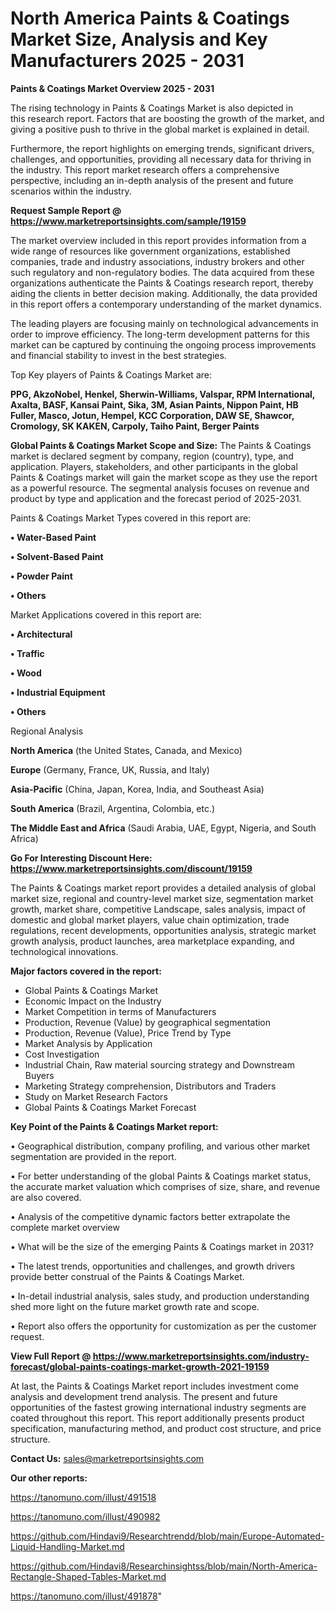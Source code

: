 # North America Paints & Coatings Market Size, Analysis and Key Manufacturers 2025 - 2031

<Strong> Paints & Coatings Market Overview 2025 - 2031</strong>

The rising technology in Paints & Coatings Market is also depicted in this research report. Factors that are boosting the growth of the market, and giving a positive push to thrive in the global market is explained in detail.

Furthermore, the report highlights on emerging trends, significant drivers, challenges, and opportunities, providing all necessary data for thriving in the industry. This report market research offers a comprehensive perspective, including an in-depth analysis of the present and future scenarios within the industry.

<strong>Request Sample Report @ <a href=https://www.marketreportsinsights.com/sample/19159>https://www.marketreportsinsights.com/sample/19159</a></strong>

The market overview included in this report provides information from a wide range of resources like government organizations, established companies, trade and industry associations, industry brokers and other such regulatory and non-regulatory bodies. The data acquired from these organizations authenticate the Paints & Coatings research report, thereby aiding the clients in better decision making. Additionally, the data provided in this report offers a contemporary understanding of the market dynamics.

The leading players are focusing mainly on technological advancements in order to improve efficiency. The long-term development patterns for this market can be captured by continuing the ongoing process improvements and financial stability to invest in the best strategies.

Top Key players of Paints & Coatings Market are:

<strong>PPG, AkzoNobel, Henkel, Sherwin-Williams, Valspar, RPM International, Axalta, BASF, Kansai Paint, Sika, 3M, Asian Paints, Nippon Paint, HB Fuller, Masco, Jotun, Hempel, KCC Corporation, DAW SE, Shawcor, Cromology, SK KAKEN, Carpoly, Taiho Paint, Berger Paints</strong>

<strong><b>Global Paints & Coatings Market Scope and Size:</b></strong>
The Paints & Coatings market is declared segment by company, region (country), type, and application. Players, stakeholders, and other participants in the global Paints & Coatings market will gain the market scope as they use the report as a powerful resource. The segmental analysis focuses on revenue and product by type and application and the forecast period of 2025-2031.

Paints & Coatings Market Types covered in this report are:

<strong>• Water-Based Paint

• Solvent-Based Paint

• Powder Paint

• Others</strong>

Market Applications covered in this report are:

<strong>• Architectural

• Traffic

• Wood

• Industrial Equipment

• Others</strong> 

Regional Analysis

<strong>North America</strong> (the United States, Canada, and Mexico)

<strong>Europe</strong> (Germany, France, UK, Russia, and Italy)

<strong>Asia-Pacific</strong> (China, Japan, Korea, India, and Southeast Asia)

<strong>South America</strong> (Brazil, Argentina, Colombia, etc.)

<strong>The Middle East and Africa</strong> (Saudi Arabia, UAE, Egypt, Nigeria, and South Africa)

<strong>Go For Interesting Discount Here: <a href=https://www.marketreportsinsights.com/discount/19159>https://www.marketreportsinsights.com/discount/19159</a></strong>

The Paints & Coatings market report provides a detailed analysis of global market size, regional and country-level market size, segmentation market growth, market share, competitive Landscape, sales analysis, impact of domestic and global market players, value chain optimization, trade regulations, recent developments, opportunities analysis, strategic market growth analysis, product launches, area marketplace expanding, and technological innovations.

<strong><b>Major factors covered in the report:</b></strong>
<ul>
  <li>Global Paints & Coatings Market </li>
  <li>Economic Impact on the Industry</li>
  <li>Market Competition in terms of Manufacturers</li>
  <li>Production, Revenue (Value) by geographical segmentation</li>
  <li>Production, Revenue (Value), Price Trend by Type</li>
  <li>Market Analysis by Application</li>
  <li>Cost Investigation</li>
  <li>Industrial Chain, Raw material sourcing strategy and Downstream Buyers</li>
  <li>Marketing Strategy comprehension, Distributors and Traders</li>
  <li>Study on Market Research Factors</li>
  <li>Global Paints & Coatings Market Forecast</li>
</ul>

<strong><b>Key Point of the Paints & Coatings Market report:</b></strong>

• Geographical distribution, company profiling, and various other market segmentation are provided in the report.

• For better understanding of the global Paints & Coatings market status, the accurate market valuation which comprises of size, share, and revenue are also covered.

• Analysis of the competitive dynamic factors better extrapolate the complete market overview

• What will be the size of the emerging Paints & Coatings market in 2031?

• The latest trends, opportunities and challenges, and growth drivers provide better construal of the Paints & Coatings Market.

• In-detail industrial analysis, sales study, and production understanding shed more light on the future market growth rate and scope.

• Report also offers the opportunity for customization as per the customer request.

<strong><b>View Full Report @ <a href=https://www.marketreportsinsights.com/industry-forecast/global-paints-coatings-market-growth-2021-19159>https://www.marketreportsinsights.com/industry-forecast/global-paints-coatings-market-growth-2021-19159</a></b></strong>


At last, the Paints & Coatings Market report includes investment come analysis and development trend analysis. The present and future opportunities of the fastest growing international industry segments are coated throughout this report. This report additionally presents product specification, manufacturing method, and product cost structure, and price structure.

<strong>Contact Us:</strong>
sales@marketreportsinsights.com

<strong>Our other reports:</strong>

<a href=https://tanomuno.com/illust/491518>https://tanomuno.com/illust/491518</a>

<a href=https://tanomuno.com/illust/490982>https://tanomuno.com/illust/490982</a>

<a href=https://github.com/Hindavi9/Researchtrendd/blob/main/Europe-Automated-Liquid-Handling-Market.md>https://github.com/Hindavi9/Researchtrendd/blob/main/Europe-Automated-Liquid-Handling-Market.md</a>

<a href=https://github.com/Hindavi8/Researchinsightss/blob/main/North-America-Rectangle-Shaped-Tables-Market.md>https://github.com/Hindavi8/Researchinsightss/blob/main/North-America-Rectangle-Shaped-Tables-Market.md</a>

<a href=https://tanomuno.com/illust/491878>https://tanomuno.com/illust/491878</a>"
